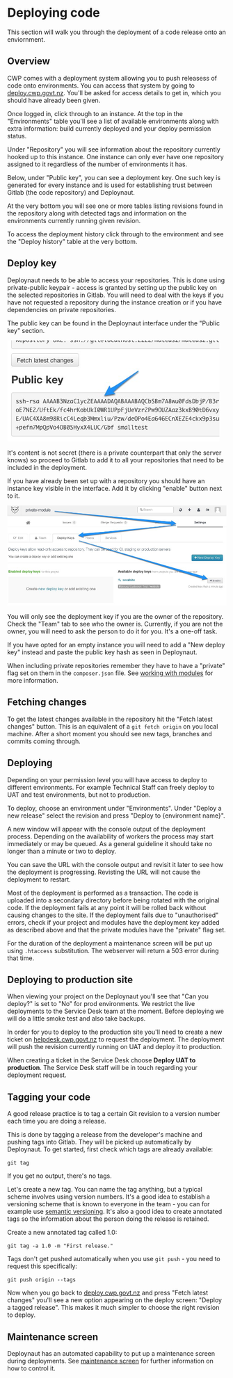 <!--
title: Deploying code
pagenumber: 7
-->

# Deploying code

This section will walk you through the deployment of a code release onto an enviornment.

## Overview

CWP comes with a deployment system allowing you to push releasess of code onto environments. You can access
that system by going to [deploy.cwp.govt.nz](http://deploy.cwp.govt.nz). You'll be asked for access details to get in,
which you should have already been given.

Once logged in, click through to an instance. At the top in the "Environments" table you'll see a list of available
environments along with extra information: build currently deployed and your deploy permission status.

Under "Repository" you will see information about the repository currently hooked up to this instance. One instance
can only ever have one repository assigned to it regardless of the number of environments it has.

Below, under "Public key", you can see a deployment key. One such key is generated for every instance and is used for
establishing trust between Gitlab (the code repository) and Deploynaut.

At the very bottom you will see one or more tables listing revisions found in the repository along with detected
tags and information on the environments currently running given revision.

To access the deployment history click through to the environment and see the "Deploy history" table at the very
bottom.

## Deploy key

Deploynaut needs to be able to access your repositories. This is done using private-public keypair - access is granted
by setting up the public key on the selected repositories in Gitlab. You will need to deal with the keys if you have not
requested a repository during the instance creation or if you have dependencies on private repositories.

The public key can be found in the Deploynaut interface under the "Public key" section.

![Deploynaut - project key](_images/deploynaut-project-key.jpg)

It's content is not secret (there is a private counterpart that only the server knows) so proceed to Gitlab
to add it to all your repositories that need to be included in the deployment.

If you have already been set up with a repository you should have an instance key visible in the interface. Add
it by clicking "enable" button next to it.

![Gitlab - associating project key with a private module](_images/gitlab-enable-key.jpg )

<div class="notice" markdown='1'>
You will only see the deployment key if you are the owner of the repository. Check the "Team" tab to see who the owner
is. Currently, if you are not the owner, you will need to ask the person to do it for you. It's a one-off task.
</div>

If you have opted for an empty instance you will need to add a "New deploy key" instead and paste the public key hash
as seen in Deploynaut.

When including private repositories remember they have to have a "private" flag set on them in the `composer.json`
file. See [working with modules](working-with-modules) for more information.

## Fetching changes

To get the latest changes available in the repository hit the "Fetch latest changes" button. This is an equivalent of a
`git fetch origin` on you local machine. After a short moment you should see new tags, branches and commits coming
through.

## Deploying

Depending on your permission level you will have access to deploy to different environments. For example Technical
Staff can freely deploy to UAT and test environments, but not to production.

To deploy, choose an environment under "Environments". Under "Deploy a new release" select the revision and
press "Deploy to {environment name}".

A new window will appear with the console output of the deployment process. Depending on the availability of workers the
process may start immediately or may be queued. As a general guideline it should take no longer than a minute or two
to deploy.

You can save the URL with the console output and revisit it later to see how the deployment is progressing. Revisting
the URL will not cause the deployment to restart.

Most of the deployment is performed as a transaction. The code is uploaded into a secondary directory before being
rotated with the original code. If the deployment fails at any point it will be rolled back without causing changes to
the site. If the deployment fails due to "unauthorised" errors, check if your project and modules have the deployment
key added as described above and that the private modules have the "private" flag set.

For the duration of the deployment a maintenance screen will be put up using `.htaccess` substitution. The webserver
will return a 503 error during that time.

## Deploying to production site

When viewing your project on the Deploynaut you'll see that "Can you deploy?" is set to "No" for prod environments.  We
restrict the live deployments to the Service Desk team at the moment. Before deploying we will do a little smoke test
and also take backups.

In order for you to deploy to the production site you'll need to create a new ticket on
[helpdesk.cwp.govt.nz](http://helpdesk.cwp.govt.nz) to request the deployment. The deployment will push the revision
currently running on UAT and deploy it to production.

When creating a ticket in the Service Desk choose **Deploy UAT to production**. The Service Desk staff will be in touch
regarding your deployment request.

## Tagging your code

A good release practice is to tag a certain Git revision to a version number each time you are doing a release.

This is done by tagging a release from the developer's machine and pushing tags into Gitlab. They will be picked up
automatically by Deploynaut. To get started, first check which tags are already available:

	git tag

If you get no output, there's no tags.

Let's create a new tag. You can name the tag anything, but a typical scheme involves using version numbers. It's a good
idea to establish a versioning scheme that is known to everyone in the team - you can for example use [semantic
versioning](http://semver.org/). It's also a good idea to create annotated tags so the information about the person
doing the release is retained.

Create a new annotated tag called 1.0:

	git tag -a 1.0 -m "First release."

Tags don't get pushed automatically when you use `git push` - you need to request this specifically:

	git push origin --tags

Now when you go back to [deploy.cwp.govt.nz](http://deploy.cwp.govt.nz) and press "Fetch latest changes" you'll see
a new option appearing on the deploy screen: "Deploy a tagged release". This makes it much simpler to choose the right
revision to deploy.

## Maintenance screen

Deploynaut has an automated capability to put up a maintenance screen during deployments. See [maintenance screen](cwp-features/maintenance_screen)
for further information on how to control it.

